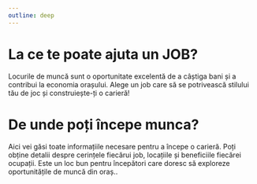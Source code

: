 ```yaml
---
outline: deep
---
```

# La ce te poate ajuta un JOB?

Locurile de muncă sunt o oportunitate excelentă de a câștiga bani și a contribui la economia orașului. Alege un job care să se potrivească stilului tău de joc și construiește-ți o carieră!

# De unde poți începe munca?
Aici vei găsi toate informațiile necesare pentru a începe o carieră. Poți obține detalii despre cerințele fiecărui job, locațiile și beneficiile fiecărei ocupații. Este un loc bun pentru începători care doresc să exploreze oportunitățile de muncă din oraș..

<!-- ## Ce salariu primesti in functie de fiecare job? -->

